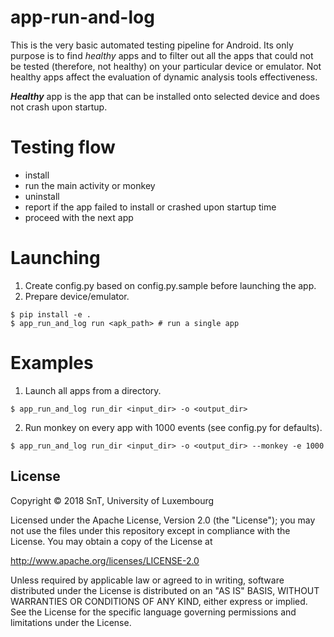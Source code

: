 # app-run-and-log

This is the very basic automated testing pipeline for Android. Its only purpose 
is to find *healthy* apps and to filter out all the apps that could not be 
tested (therefore, not healthy) on your particular device or emulator. 
Not healthy apps affect the evaluation of dynamic analysis tools effectiveness.

**_Healthy_** app is the app that can be installed onto selected device and does
not crash upon startup.

# Testing flow

- install
- run the main activity or monkey
- uninstall
- report if the app failed to install or crashed upon startup time
- proceed with the next app

# Launching
1. Create config.py based on config.py.sample before launching the app.
2. Prepare device/emulator.

```shell
$ pip install -e .
$ app_run_and_log run <apk_path> # run a single app
```

# Examples

1.  Launch all apps from a directory.
```shell
$ app_run_and_log run_dir <input_dir> -o <output_dir> 
```
2. Run monkey on every app with 1000 events (see config.py for defaults).
```shell
$ app_run_and_log run_dir <input_dir> -o <output_dir> --monkey -e 1000
```

## License

Copyright © 2018 SnT, University of Luxembourg

Licensed under the Apache License, Version 2.0 (the "License");
you may not use the files under this repository except in compliance with 
the License. You may obtain a copy of the License at

http://www.apache.org/licenses/LICENSE-2.0

Unless required by applicable law or agreed to in writing, software
distributed under the License is distributed on an "AS IS" BASIS,
WITHOUT WARRANTIES OR CONDITIONS OF ANY KIND, either express or implied.
See the License for the specific language governing permissions and
limitations under the License.